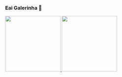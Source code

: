 ### Eai Galerinha 👋
<div>
   <a href="https://github.com/annabaninha">
   <img height="180em" src="https://github-readme-stats.vercel.app/api?username=annabaninha&show_icons=true&theme=tokyonight&include_all_commits=true&count_private=true"/>
   <img height="180em" src="https://github-readme-stats.vercel.app/api/top-langs/?username=annabaninha&layout=compact&langs_count=6&theme=tokyonight"/>
